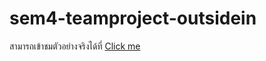 # sem4-teamproject-outsidein

สามารถเข้าชมตัวอย่างจริงได้ที่ [Click me](https://yippeyim.github.io/sem4-teamproject-outsidein/)
